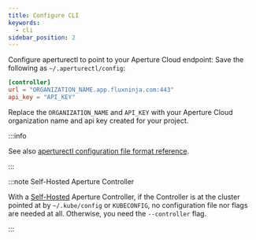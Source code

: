 ```yaml
---
title: Configure CLI
keywords:
  - cli
sidebar_position: 2
---
```


Configure aperturectl to point to your Aperture Cloud endpoint: Save the
following as `~/.aperturectl/config`:

```toml
[controller]
url = "ORGANIZATION_NAME.app.fluxninja.com:443"
api_key = "API_KEY"
```

Replace the `ORGANIZATION_NAME` and `API_KEY` with your Aperture Cloud
organization name and api key created for your project.

:::info

See also [aperturectl configuration file format reference][].

:::

:::note Self-Hosted Aperture Controller

With a [Self-Hosted][self-hosted] Aperture Controller, if the Controller is at
the cluster pointed at by `~/.kube/config` or `KUBECONFIG`, no configuration
file nor flags are needed at all. Otherwise, you need the `--controller` flag.

:::

<!-- prettier-ignore-start -->

[self-hosted]: /self-hosting/self-hosting.md
[aperturectl configuration file format reference]: /reference/configuration/aperturectl.md

<!-- prettier-ignore-end -->
